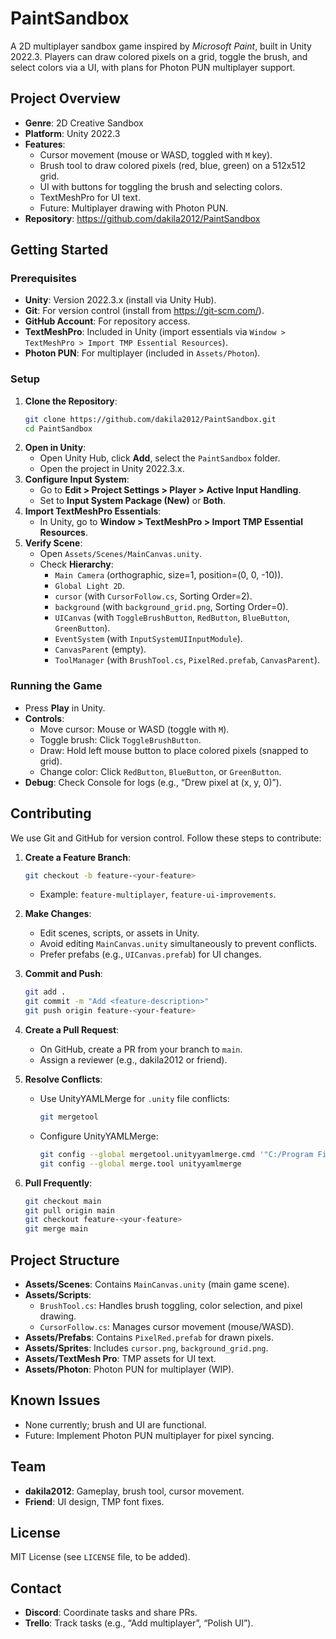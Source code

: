 # PaintSandbox

A 2D multiplayer sandbox game inspired by *Microsoft Paint*, built in Unity 2022.3. Players can draw colored pixels on a grid, toggle the brush, and select colors via a UI, with plans for Photon PUN multiplayer support.

## Project Overview
- **Genre**: 2D Creative Sandbox
- **Platform**: Unity 2022.3
- **Features**:
  - Cursor movement (mouse or WASD, toggled with `M` key).
  - Brush tool to draw colored pixels (red, blue, green) on a 512x512 grid.
  - UI with buttons for toggling the brush and selecting colors.
  - TextMeshPro for UI text.
  - Future: Multiplayer drawing with Photon PUN.
- **Repository**: https://github.com/dakila2012/PaintSandbox

## Getting Started

### Prerequisites
- **Unity**: Version 2022.3.x (install via Unity Hub).
- **Git**: For version control (install from https://git-scm.com/).
- **GitHub Account**: For repository access.
- **TextMeshPro**: Included in Unity (import essentials via `Window > TextMeshPro > Import TMP Essential Resources`).
- **Photon PUN**: For multiplayer (included in `Assets/Photon`).

### Setup
1. **Clone the Repository**:
   ```bash
   git clone https://github.com/dakila2012/PaintSandbox.git
   cd PaintSandbox
   ```
2. **Open in Unity**:
   - Open Unity Hub, click **Add**, select the `PaintSandbox` folder.
   - Open the project in Unity 2022.3.x.
3. **Configure Input System**:
   - Go to **Edit > Project Settings > Player > Active Input Handling**.
   - Set to **Input System Package (New)** or **Both**.
4. **Import TextMeshPro Essentials**:
   - In Unity, go to **Window > TextMeshPro > Import TMP Essential Resources**.
5. **Verify Scene**:
   - Open `Assets/Scenes/MainCanvas.unity`.
   - Check **Hierarchy**:
     - `Main Camera` (orthographic, size=1, position=(0, 0, -10)).
     - `Global Light 2D`.
     - `cursor` (with `CursorFollow.cs`, Sorting Order=2).
     - `background` (with `background_grid.png`, Sorting Order=0).
     - `UICanvas` (with `ToggleBrushButton`, `RedButton`, `BlueButton`, `GreenButton`).
     - `EventSystem` (with `InputSystemUIInputModule`).
     - `CanvasParent` (empty).
     - `ToolManager` (with `BrushTool.cs`, `PixelRed.prefab`, `CanvasParent`).

### Running the Game
- Press **Play** in Unity.
- **Controls**:
  - Move cursor: Mouse or WASD (toggle with `M`).
  - Toggle brush: Click `ToggleBrushButton`.
  - Draw: Hold left mouse button to place colored pixels (snapped to grid).
  - Change color: Click `RedButton`, `BlueButton`, or `GreenButton`.
- **Debug**: Check Console for logs (e.g., “Drew pixel at (x, y, 0)”).

## Contributing
We use Git and GitHub for version control. Follow these steps to contribute:

1. **Create a Feature Branch**:
   ```bash
   git checkout -b feature-<your-feature>
   ```
   - Example: `feature-multiplayer`, `feature-ui-improvements`.

2. **Make Changes**:
   - Edit scenes, scripts, or assets in Unity.
   - Avoid editing `MainCanvas.unity` simultaneously to prevent conflicts.
   - Prefer prefabs (e.g., `UICanvas.prefab`) for UI changes.

3. **Commit and Push**:
   ```bash
   git add .
   git commit -m "Add <feature-description>"
   git push origin feature-<your-feature>
   ```

4. **Create a Pull Request**:
   - On GitHub, create a PR from your branch to `main`.
   - Assign a reviewer (e.g., dakila2012 or friend).

5. **Resolve Conflicts**:
   - Use UnityYAMLMerge for `.unity` file conflicts:
     ```bash
     git mergetool
     ```
   - Configure UnityYAMLMerge:
     ```bash
     git config --global mergetool.unityyamlmerge.cmd '"C:/Program Files/Unity/Hub/Editor/2022.3.x/Editor/Data/Tools/UnityYAMLMerge.exe" merge -p "$BASE" "$REMOTE" "$LOCAL" "$MERGED"'
     git config --global merge.tool unityyamlmerge
     ```

6. **Pull Frequently**:
   ```bash
   git checkout main
   git pull origin main
   git checkout feature-<your-feature>
   git merge main
   ```

## Project Structure
- **Assets/Scenes**: Contains `MainCanvas.unity` (main game scene).
- **Assets/Scripts**:
  - `BrushTool.cs`: Handles brush toggling, color selection, and pixel drawing.
  - `CursorFollow.cs`: Manages cursor movement (mouse/WASD).
- **Assets/Prefabs**: Contains `PixelRed.prefab` for drawn pixels.
- **Assets/Sprites**: Includes `cursor.png`, `background_grid.png`.
- **Assets/TextMesh Pro**: TMP assets for UI text.
- **Assets/Photon**: Photon PUN for multiplayer (WIP).

## Known Issues
- None currently; brush and UI are functional.
- Future: Implement Photon PUN multiplayer for pixel syncing.

## Team
- **dakila2012**: Gameplay, brush tool, cursor movement.
- **Friend**: UI design, TMP font fixes.

## License
MIT License (see `LICENSE` file, to be added).

## Contact
- **Discord**: Coordinate tasks and share PRs.
- **Trello**: Track tasks (e.g., “Add multiplayer”, “Polish UI”).
